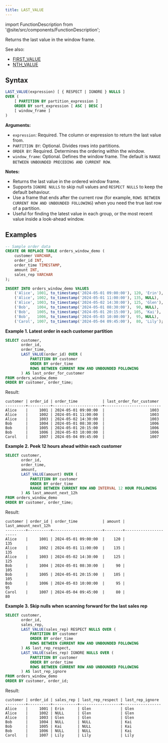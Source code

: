 ```yaml
---
title: LAST_VALUE
---
```


import FunctionDescription from '@site/src/components/FunctionDescription';

<FunctionDescription description="Introduced or updated: v1.2.697"/>

Returns the last value in the window frame.

See also:

- [FIRST_VALUE](first-value.md)
- [NTH_VALUE](nth-value.md)

## Syntax

```sql
LAST_VALUE(expression) [ { RESPECT | IGNORE } NULLS ]
OVER (
    [ PARTITION BY partition_expression ]
    ORDER BY sort_expression [ ASC | DESC ]
    [ window_frame ]
)
```

**Arguments:**
- `expression`: Required. The column or expression to return the last value from.
- `PARTITION BY`: Optional. Divides rows into partitions.
- `ORDER BY`: Required. Determines the ordering within the window.
- `window_frame`: Optional. Defines the window frame. The default is `RANGE BETWEEN UNBOUNDED PRECEDING AND CURRENT ROW`.

**Notes:**
- Returns the last value in the ordered window frame.
- Supports `IGNORE NULLS` to skip null values and `RESPECT NULLS` to keep the default behaviour.
- Use a frame that ends after the current row (for example, `ROWS BETWEEN CURRENT ROW AND UNBOUNDED FOLLOWING`) when you need the true last row of a partition.
- Useful for finding the latest value in each group, or the most recent value inside a look-ahead window.

## Examples

```sql
-- Sample order data
CREATE OR REPLACE TABLE orders_window_demo (
    customer VARCHAR,
    order_id INT,
    order_time TIMESTAMP,
    amount INT,
    sales_rep VARCHAR
);

INSERT INTO orders_window_demo VALUES
    ('Alice', 1001, to_timestamp('2024-05-01 09:00:00'), 120, 'Erin'),
    ('Alice', 1002, to_timestamp('2024-05-01 11:00:00'), 135, NULL),
    ('Alice', 1003, to_timestamp('2024-05-02 14:30:00'), 125, 'Glen'),
    ('Bob',   1004, to_timestamp('2024-05-01 08:30:00'),  90, NULL),
    ('Bob',   1005, to_timestamp('2024-05-01 20:15:00'), 105, 'Kai'),
    ('Bob',   1006, to_timestamp('2024-05-03 10:00:00'),  95, NULL),
    ('Carol', 1007, to_timestamp('2024-05-04 09:45:00'),  80, 'Lily');
```

**Example 1. Latest order in each customer partition**

```sql
SELECT customer,
       order_id,
       order_time,
       LAST_VALUE(order_id) OVER (
           PARTITION BY customer
           ORDER BY order_time
           ROWS BETWEEN CURRENT ROW AND UNBOUNDED FOLLOWING
       ) AS last_order_for_customer
FROM orders_window_demo
ORDER BY customer, order_time;
```

Result:
```
customer | order_id | order_time           | last_order_for_customer
---------+----------+----------------------+-------------------------
Alice    |     1001 | 2024-05-01 09:00:00  |                    1003
Alice    |     1002 | 2024-05-01 11:00:00  |                    1003
Alice    |     1003 | 2024-05-02 14:30:00  |                    1003
Bob      |     1004 | 2024-05-01 08:30:00  |                    1006
Bob      |     1005 | 2024-05-01 20:15:00  |                    1006
Bob      |     1006 | 2024-05-03 10:00:00  |                    1006
Carol    |     1007 | 2024-05-04 09:45:00  |                    1007
```

**Example 2. Peek 12 hours ahead within each customer**

```sql
SELECT customer,
       order_id,
       order_time,
       amount,
       LAST_VALUE(amount) OVER (
           PARTITION BY customer
           ORDER BY order_time
           RANGE BETWEEN CURRENT ROW AND INTERVAL 12 HOUR FOLLOWING
       ) AS last_amount_next_12h
FROM orders_window_demo
ORDER BY customer, order_time;
```

Result:
```
customer | order_id | order_time           | amount | last_amount_next_12h
---------+----------+----------------------+--------+----------------------
Alice    |     1001 | 2024-05-01 09:00:00  |    120 |                  135
Alice    |     1002 | 2024-05-01 11:00:00  |    135 |                  135
Alice    |     1003 | 2024-05-02 14:30:00  |    125 |                  125
Bob      |     1004 | 2024-05-01 08:30:00  |     90 |                  105
Bob      |     1005 | 2024-05-01 20:15:00  |    105 |                  105
Bob      |     1006 | 2024-05-03 10:00:00  |     95 |                   95
Carol    |     1007 | 2024-05-04 09:45:00  |     80 |                   80
```

**Example 3. Skip nulls when scanning forward for the last sales rep**

```sql
SELECT customer,
       order_id,
       sales_rep,
       LAST_VALUE(sales_rep) RESPECT NULLS OVER (
           PARTITION BY customer
           ORDER BY order_time
           ROWS BETWEEN CURRENT ROW AND UNBOUNDED FOLLOWING
       ) AS last_rep_respect,
       LAST_VALUE(sales_rep) IGNORE NULLS OVER (
           PARTITION BY customer
           ORDER BY order_time
           ROWS BETWEEN CURRENT ROW AND UNBOUNDED FOLLOWING
       ) AS last_rep_ignore
FROM orders_window_demo
ORDER BY customer, order_id;
```

Result:
```
customer | order_id | sales_rep | last_rep_respect | last_rep_ignore
---------+----------+-----------+------------------+-----------------
Alice    |     1001 | Erin      | Glen             | Glen
Alice    |     1002 | NULL      | Glen             | Glen
Alice    |     1003 | Glen      | Glen             | Glen
Bob      |     1004 | NULL      | NULL             | Kai
Bob      |     1005 | Kai       | NULL             | Kai
Bob      |     1006 | NULL      | NULL             | Kai
Carol    |     1007 | Lily      | Lily             | Lily
```
